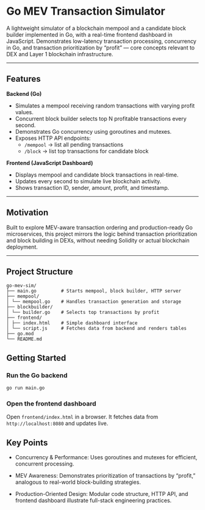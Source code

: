 # Go MEV Transaction Simulator

A lightweight simulator of a blockchain mempool and a candidate block builder implemented in Go, with a real-time frontend dashboard in JavaScript. Demonstrates low-latency transaction processing, concurrency in Go, and transaction prioritization by “profit” — core concepts relevant to DEX and Layer 1 blockchain infrastructure.

---

## Features

**Backend (Go)**  

- Simulates a mempool receiving random transactions with varying profit values.  
- Concurrent block builder selects top N profitable transactions every second.  
- Demonstrates Go concurrency using goroutines and mutexes.  
- Exposes HTTP API endpoints:  
  - `/mempool` → list all pending transactions  
  - `/block` → list top transactions for candidate block  

**Frontend (JavaScript Dashboard)**  

- Displays mempool and candidate block transactions in real-time.  
- Updates every second to simulate live blockchain activity.  
- Shows transaction ID, sender, amount, profit, and timestamp.  

---

## Motivation

Built to explore MEV-aware transaction ordering and production-ready Go microservices, this project mirrors the logic behind transaction prioritization and block building in DEXs, without needing Solidity or actual blockchain deployment.

---

## Project Structure

```text
go-mev-sim/
├── main.go         # Starts mempool, block builder, HTTP server
├── mempool/
│ └── mempool.go    # Handles transaction generation and storage
├── blockbuilder/
│ └── builder.go    # Selects top transactions by profit
├── frontend/
│ ├── index.html    # Simple dashboard interface
│ └── script.js     # Fetches data from backend and renders tables
├── go.mod
└── README.md
```

## Getting Started

### Run the Go backend

```bash
go run main.go
```

### Open the frontend dashboard

Open `frontend/index.html` in a browser. It fetches data from `http://localhost:8080` and updates live.

## Key Points

- Concurrency & Performance: Uses goroutines and mutexes for efficient, concurrent processing.

- MEV Awareness: Demonstrates prioritization of transactions by “profit,” analogous to real-world block-building strategies.

- Production-Oriented Design: Modular code structure, HTTP API, and frontend dashboard illustrate full-stack engineering practices.
